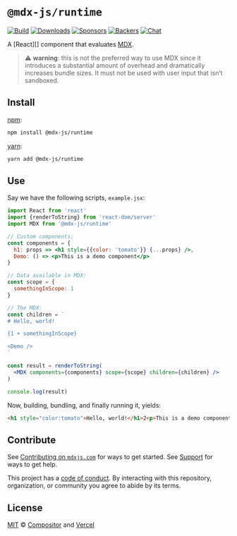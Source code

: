 # `@mdx-js/runtime`

[![Build][build-badge]][build]
[![Downloads][downloads-badge]][downloads]
[![Sponsors][sponsors-badge]][opencollective]
[![Backers][backers-badge]][opencollective]
[![Chat][chat-badge]][chat]

A [React][] component that evaluates [MDX][].

> :warning: **warning**: this is not the preferred way to use MDX since it
> introduces a substantial amount of overhead and dramatically increases
> bundle sizes.
> It must not be used with user input that isn’t sandboxed.

## Install

[npm][]:

```sh
npm install @mdx-js/runtime
```

[yarn][]:

```sh
yarn add @mdx-js/runtime
```

## Use

Say we have the following scripts, `example.jsx`:

```jsx
import React from 'react'
import {renderToString} from 'react-dom/server'
import MDX from '@mdx-js/runtime'

// Custom components:
const components = {
  h1: props => <h1 style={{color: 'tomato'}} {...props} />,
  Demo: () => <p>This is a demo component</p>
}

// Data available in MDX:
const scope = {
  somethingInScope: 1
}

// The MDX:
const children = `
# Hello, world!

{1 + somethingInScope}

<Demo />
`

const result = renderToString(
  <MDX components={components} scope={scope} children={children} />
)

console.log(result)
```

Now, building, bundling, and finally running it, yields:

```html
<h1 style="color:tomato">Hello, world!</h1>2<p>This is a demo component</p>
```

## Contribute

See [Contributing on `mdxjs.com`][contributing] for ways to get started.
See [Support][] for ways to get help.

This project has a [code of conduct][coc].
By interacting with this repository, organization, or community you agree to
abide by its terms.

## License

[MIT][] © [Compositor][] and [Vercel][]

[build-badge]: https://github.com/mdx-js/mdx/workflows/CI/badge.svg
[build]: https://github.com/mdx-js/mdx/actions
[downloads-badge]: https://img.shields.io/npm/dm/@mdx-js/runtime.svg
[downloads]: https://www.npmjs.com/package/@mdx-js/runtime
[sponsors-badge]: https://opencollective.com/unified/sponsors/badge.svg
[backers-badge]: https://opencollective.com/unified/backers/badge.svg
[opencollective]: https://opencollective.com/unified
[chat-badge]: https://img.shields.io/badge/chat-discussions-success.svg
[chat]: https://github.com/mdx-js/mdx/discussions
[mdx]: https://mdxjs.com
[npm]: https://docs.npmjs.com/cli/install
[yarn]: https://yarnpkg.com/cli/add
[contributing]: https://mdxjs.com/contributing
[support]: https://mdxjs.com/support
[coc]: https://github.com/mdx-js/.github/blob/master/code-of-conduct.md
[mit]: license
[compositor]: https://compositor.io
[vercel]: https://vercel.com
